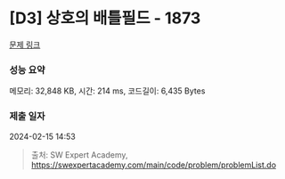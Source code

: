 # [D3] 상호의 배틀필드 - 1873 

[문제 링크](https://swexpertacademy.com/main/code/problem/problemDetail.do?contestProbId=AV5LyE7KD2ADFAXc) 

### 성능 요약

메모리: 32,848 KB, 시간: 214 ms, 코드길이: 6,435 Bytes

### 제출 일자

2024-02-15 14:53



> 출처: SW Expert Academy, https://swexpertacademy.com/main/code/problem/problemList.do